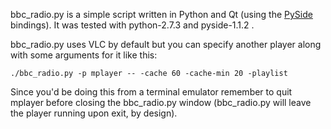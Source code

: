 bbc\_radio.py is a simple script written in Python and Qt (using the [PySide][0] bindings). It was tested with python-2.7.3 and pyside-1.1.2 .

bbc\_radio.py uses VLC by default but you can specify another player along with some arguments for it like this:

`./bbc_radio.py -p mplayer -- -cache 60 -cache-min 20 -playlist`

Since you'd be doing this from a terminal emulator remember to quit mplayer before closing the bbc\_radio.py window (bbc\_radio.py will leave the player running upon exit, by design).

[0]: http://qt-project.org/wiki/PySide

